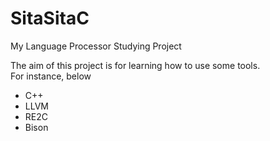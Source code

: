 SitaSitaC
=========

My Language Processor Studying Project

The aim of this project is for learning how to use some tools.  
For instance, below

 * C++
 * LLVM
 * RE2C
 * Bison
